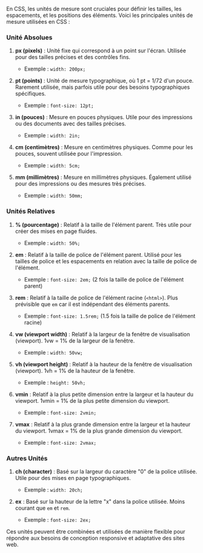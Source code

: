 En CSS, les unités de mesure sont cruciales pour définir les tailles, les espacements, et les positions des éléments. Voici les principales unités de mesure utilisées en CSS :

### **Unité Absolues**

1. **px (pixels)** : Unité fixe qui correspond à un point sur l'écran. Utilisée pour des tailles précises et des contrôles fins.
   - Exemple : `width: 200px;`

2. **pt (points)** : Unité de mesure typographique, où 1 pt = 1/72 d'un pouce. Rarement utilisée, mais parfois utile pour des besoins typographiques spécifiques.
   - Exemple : `font-size: 12pt;`

3. **in (pouces)** : Mesure en pouces physiques. Utile pour des impressions ou des documents avec des tailles précises.
   - Exemple : `width: 2in;`

4. **cm (centimètres)** : Mesure en centimètres physiques. Comme pour les pouces, souvent utilisée pour l'impression.
   - Exemple : `width: 5cm;`

5. **mm (millimètres)** : Mesure en millimètres physiques. Également utilisé pour des impressions ou des mesures très précises.
   - Exemple : `width: 50mm;`

### **Unités Relatives**

1. **% (pourcentage)** : Relatif à la taille de l'élément parent. Très utile pour créer des mises en page fluides.
   - Exemple : `width: 50%;`

2. **em** : Relatif à la taille de police de l'élément parent. Utilisé pour les tailles de police et les espacements en relation avec la taille de police de l'élément.
   - Exemple : `font-size: 2em;` (2 fois la taille de police de l'élément parent)

3. **rem** : Relatif à la taille de police de l'élément racine (`<html>`). Plus prévisible que `em` car il est indépendant des éléments parents.
   - Exemple : `font-size: 1.5rem;` (1.5 fois la taille de police de l'élément racine)

4. **vw (viewport width)** : Relatif à la largeur de la fenêtre de visualisation (viewport). 1vw = 1% de la largeur de la fenêtre.
   - Exemple : `width: 50vw;`

5. **vh (viewport height)** : Relatif à la hauteur de la fenêtre de visualisation (viewport). 1vh = 1% de la hauteur de la fenêtre.
   - Exemple : `height: 50vh;`

6. **vmin** : Relatif à la plus petite dimension entre la largeur et la hauteur du viewport. 1vmin = 1% de la plus petite dimension du viewport.
   - Exemple : `font-size: 2vmin;`

7. **vmax** : Relatif à la plus grande dimension entre la largeur et la hauteur du viewport. 1vmax = 1% de la plus grande dimension du viewport.
   - Exemple : `font-size: 2vmax;`

### **Autres Unités**

1. **ch (character)** : Basé sur la largeur du caractère "0" de la police utilisée. Utile pour des mises en page typographiques.
   - Exemple : `width: 20ch;`

2. **ex** : Basé sur la hauteur de la lettre "x" dans la police utilisée. Moins courant que `em` et `rem`.
   - Exemple : `font-size: 2ex;`

Ces unités peuvent être combinées et utilisées de manière flexible pour répondre aux besoins de conception responsive et adaptative des sites web.
